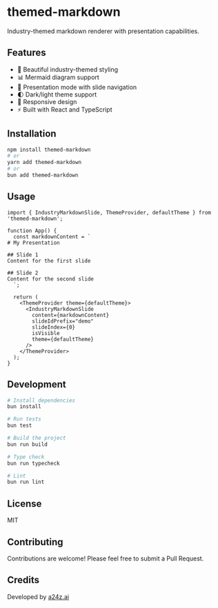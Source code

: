 # themed-markdown

Industry-themed markdown renderer with presentation capabilities.

## Features

- 🎨 Beautiful industry-themed styling
- 📊 Mermaid diagram support
- 🎯 Presentation mode with slide navigation
- 🌓 Dark/light theme support
- 📱 Responsive design
- ⚡ Built with React and TypeScript

## Installation

```bash
npm install themed-markdown
# or
yarn add themed-markdown
# or
bun add themed-markdown
```

## Usage

```tsx
import { IndustryMarkdownSlide, ThemeProvider, defaultTheme } from 'themed-markdown';

function App() {
  const markdownContent = `
# My Presentation

## Slide 1
Content for the first slide

## Slide 2
Content for the second slide
  `;

  return (
    <ThemeProvider theme={defaultTheme}>
      <IndustryMarkdownSlide
        content={markdownContent}
        slideIdPrefix="demo"
        slideIndex={0}
        isVisible
        theme={defaultTheme}
      />
    </ThemeProvider>
  );
}
```

## Development

```bash
# Install dependencies
bun install

# Run tests
bun test

# Build the project
bun run build

# Type check
bun run typecheck

# Lint
bun run lint
```

## License

MIT

## Contributing

Contributions are welcome! Please feel free to submit a Pull Request.

## Credits

Developed by [a24z.ai](https://a24z.ai)